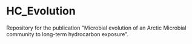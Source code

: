 # HC_Evolution

Repository for the publication "Microbial evolution of an Arctic Microbial community to long-term hydrocarbon exposure".
